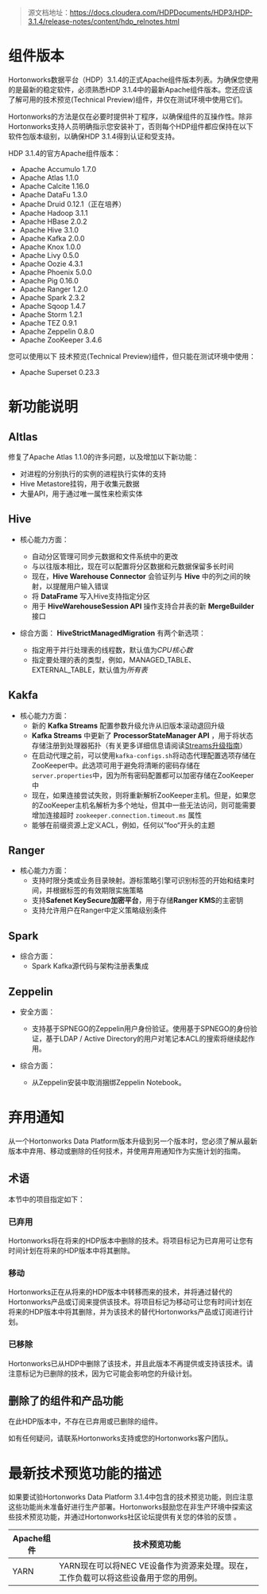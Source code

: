 
> 源文档地址：https://docs.cloudera.com/HDPDocuments/HDP3/HDP-3.1.4/release-notes/content/hdp_relnotes.html

# 组件版本

Hortonworks数据平台（HDP）3.1.4的正式Apache组件版本列表。为确保您使用的是最新的稳定软件，必须熟悉HDP 3.1.4中的最新Apache组件版本。您还应该了解可用的技术预览(Technical Preview)组件，并仅在测试环境中使用它们。

Hortonworks的方法是仅在必要时提供补丁程序，以确保组件的互操作性。除非Hortonworks支持人员明确指示您安装补丁，否则每个HDP组件都应保持在以下软件包版本级别，以确保HDP 3.1.4得到认证和受支持。

HDP 3.1.4的官方Apache组件版本：

* Apache Accumulo 1.7.0
* Apache Atlas 1.1.0
* Apache Calcite 1.16.0
* Apache DataFu 1.3.0
* Apache Druid 0.12.1（正在培养）
* Apache Hadoop 3.1.1
* Apache HBase 2.0.2
* Apache Hive 3.1.0
* Apache Kafka 2.0.0
* Apache Knox 1.0.0
* Apache Livy 0.5.0
* Apache Oozie 4.3.1
* Apache Phoenix 5.0.0
* Apache Pig 0.16.0
* Apache Ranger 1.2.0
* Apache Spark 2.3.2
* Apache Sqoop 1.4.7
* Apache Storm 1.2.1
* Apache TEZ 0.9.1
* Apache Zeppelin 0.8.0
* Apache ZooKeeper 3.4.6

您可以使用以下 技术预览(Technical Preview)组件，但只能在测试环境中使用：

* Apache Superset 0.23.3

# 新功能说明

## **Altlas**

修复了Apache Atlas 1.1.0的许多问题，以及增加以下新功能：
* 对进程的分别执行的实例的进程执行实体的支持
* Hive Metastore挂钩，用于收集元数据
* 大量API，用于通过唯一属性来检索实体

## **Hive**

* 核心能力方面：
    * 自动分区管理可同步元数据和文件系统中的更改
    * 与以往版本相比，现在可以配置将分区数据和元数据保留多长时间
    * 现在，**Hive Warehouse Connector** 会验证列与 **Hive** 中的列之间的映射，以提醒用户输入错误
    * 将 **DataFrame** 写入Hive支持指定分区
    * 用于 **HiveWarehouseSession API** 操作支持合并表的新 **MergeBuilder** 接口

* 综合方面：
    **HiveStrictManagedMigration** 有两个新选项：
    * 指定用于并行处理表的线程数，默认值为*CPU核心数*
    * 指定要处理的表的类型，例如，MANAGED_TABLE、EXTERNAL_TABLE，默认值为*所有表*

## **Kakfa**

* 核心能力方面：
    * 新的 **Kafka Streams** 配置参数升级允许从旧版本滚动退回升级
    * **Kafka Streams** 中更新了 **ProcessorStateManager API** ，用于将状态存储注册到处理器拓扑（有关更多详细信息请阅读[Streams升级指南](https://kafka.apache.org/23/documentation/streams/upgrade-guide#streams_api_changes_200)）
    * 在启动代理之前，可以使用```kafka-configs.sh```将动态代理配置选项存储在ZooKeeper中。此选项可用于避免将清晰的密码存储在```server.properties```中，因为所有密码配置都可以加密存储在ZooKeeper中
    * 现在，如果连接尝试失败，则将重新解析ZooKeeper主机。但是，如果您的ZooKeeper主机名解析为多个地址，但其中一些无法访问，则可能需要增加连接超时 ```zookeeper.connection.timeout.ms``` 属性
    * 能够在前缀资源上定义ACL，例如，任何以”foo“开头的主题

## **Ranger**

* 核心能力方面：
    * 支持时限分类或业务目录映射。游标策略引擎可识别标签的开始和结束时间，并根据标签的有效期限实施策略
    * 支持**Safenet KeySecure加密平台**，用于存储**Ranger KMS**的主密钥
    * 支持允许用户在Ranger中定义策略级别条件

## **Spark**

* 综合方面：
    * Spark Kafka源代码与架构注册表集成

## **Zeppelin**

* 安全方面：
    * 支持基于SPNEGO的Zeppelin用户身份验证。使用基于SPNEGO的身份验证，基于LDAP / Active Directory的用户对笔记本ACL的搜索将继续起作用。

* 综合方面：
    * 从Zeppelin安装中取消捆绑Zeppelin Notebook。

# 弃用通知

从一个Hortonworks Data Platform版本升级到另一个版本时，您必须了解从最新版本中弃用、移动或删除的任何技术，并使用弃用通知作为实施计划的指南。

## 术语

本节中的项目指定如下：

### 已弃用
Hortonworks将在将来的HDP版本中删除的技术。将项目标记为已弃用可让您有时间计划在将来的HDP版本中将其删除。

### 移动
Hortonworks正在从将来的HDP版本中转移而来的技术，并将通过替代的Hortonworks产品或订阅来提供该技术。将项目标记为移动可让您有时间计划在将来的HDP版本中将其删除，并为该技术的替代Hortonworks产品或订阅进行计划。

### 已移除
Hortonworks已从HDP中删除了该技术，并且此版本不再提供或支持该技术。请注意标记为已删除的技术，因为它可能会影响您的升级计划。

## 删除了的组件和产品功能

在此HDP版本中，不存在已弃用或已删除的组件。

如有任何疑问，请联系Hortonworks支持或您的Hortonworks客户团队。

# 最新技术预览功能的描述

如果要试验Hortonworks Data Platform 3.1.4中包含的技术预览功能，则应注意这些功能尚未准备好进行生产部署。Hortonworks鼓励您在非生产环境中探索这些技术预览功能，并通过Hortonworks社区论坛提供有关您的体验的反馈 。

| Apache组件 | 技术预览功能 |
| -----|----- |
| YARN | YARN现在可以将NEC VE设备作为资源来处理。现在，工作负载可以将这些设备用于您的用例。 |

